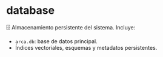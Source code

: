 # database

🗄️ Almacenamiento persistente del sistema.
Incluye:
- `arca.db`: base de datos principal.
- Índices vectoriales, esquemas y metadatos persistentes.
